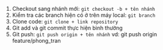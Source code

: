 1. Checkout sang nhánh mới:
```git checkout -b + tên nhánh```
2. Kiểm tra các branch hiện có ở trên máy local:
```git branch```
3. Clone code:
```git clone + link repository```
4. Git add và git commit thực hiện bình thường
5. Git push:
```git push origin + tên nhánh```
vd: git push origin feature/phong_tran